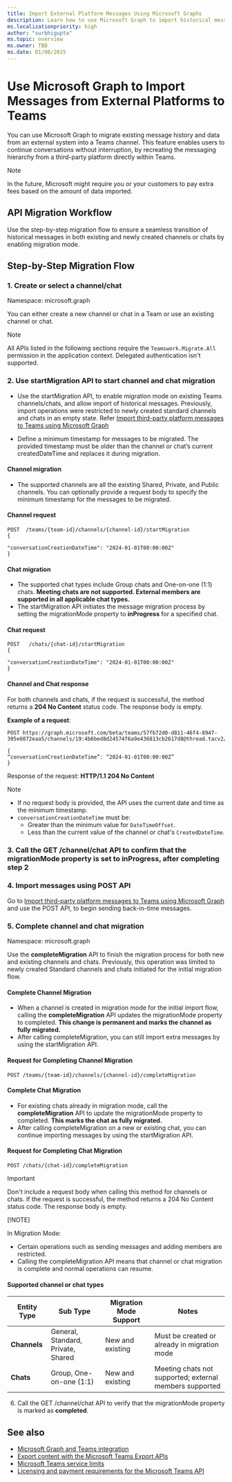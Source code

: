 ```yaml
---
title: Import External Platform Messages Using Microsoft Graphs
description: Learn how to use Microsoft Graph to import historical messages and data from all third-party platforms to Teams.
ms.localizationpriority: high
author: "surbhigupta"
ms.topic: overview
ms.owner: TBD
ms.date: 01/08/2025
---
```


# Use Microsoft Graph to Import Messages from External Platforms to Teams

You can use Microsoft Graph to migrate existing message history and data from an external system into a Teams channel. This feature enables users to continue conversations without interruption, by recreating the messaging hierarchy from a third-party platform directly within Teams.

> [!NOTE]
> In the future, Microsoft might require you or your customers to pay extra fees based on the amount of data imported.

## API Migration Workflow

Use the step-by-step migration flow to ensure a seamless transition of historical messages in both existing and newly created channels or chats by enabling migration mode.

## Step-by-Step Migration Flow

### 1. Create or select a channel/chat

Namespace: microsoft.graph

You can either create a new channel or chat in a Team or use an existing channel or chat.

> [!NOTE]
> All APIs listed in the following sections require the `Teamswork.Migrate.All` permission in the application context. Delegated authentication isn't supported.

### 2. Use startMigration API to start channel and chat migration

* Use the startMigration API, to enable migration mode on existing Teams channels/chats, and allow import of historical messages. Previously, import operations were restricted to newly created standard channels and chats in an empty state. Refer [Import third-party platform messages to Teams using Microsoft Graph](import-external-messages-to-teams.md)

* Define a minimum timestamp for messages to be migrated. The provided timestamp must be older than the channel or chat’s current createdDateTime and replaces it during migration.

#### Channel migration

* The supported channels are all the existing Shared, Private, and Public channels. You can optionally provide a request body to specify the minimum timestamp for the messages to be migrated.

#### Channel request

```HTTP
POST  /teams/{team-id}/channels/{channel-id}/startMigration
{
  
"conversationCreationDateTime": "2024-01-01T00:00:00Z"
}
```

#### Chat migration

* The supported chat types include Group chats and One-on-one (1:1) chats. **Meeting chats are not supported. External members are supported in all applicable chat types.**
* The startMigration API initiates the message migration process by setting the migrationMode property to **inProgress** for a specified chat.

#### Chat request

```HTTP
POST   /chats/{chat-id}/startMigration 
{
   
"conversationCreationDateTime": "2024-01-01T00:00:00Z"
}
```

#### Channel and Chat response

For both channels and chats, if the request is successful, the method returns a **204 No Content** status code. The response body is empty.

**Example of a request**:

```HTTP
POST https://graph.microsoft.com/beta/teams/57fb72d0-d811-46f4-8947-305e6072eaa5/channels/19:4b6bed8d24574f6a9e436813cb2617d8@thread.tacv2/startMigration 

{ 
“conversationCreationDateTime”: “2024-01-01T00:00:00Z” 
} 
```

Response of the request:
**HTTP/1.1 204 No Content**

> [!NOTE]
>
> * If no request body is provided, the API uses the current date and time as the minimum timestamp.
> * `conversationCreationDateTime` must be:
>   * Greater than the minimum value for `DateTimeOffset`.
>   * Less than the current value of the channel or chat's `CreatedDateTime`.

### 3. Call the GET /channel/chat API to confirm that the **migrationMode** property is set to **inProgress**, after completing step 2

### 4. Import messages using POST API

Go to [Import third-party platform messages to Teams using Microsoft Graph](import-external-messages-to-teams.md) and use the POST API, to begin sending back-in-time messages.

### 5. Complete channel and chat migration

Namespace: microsoft.graph

Use the **completeMigration** API to finish the migration process for both new and existing channels and chats. Previously, this operation was limited to newly created Standard channels and chats initiated for the initial migration flow.

#### Complete Channel Migration

* When a channel is created in migration mode for the initial import flow, calling the **completeMigration** API updates the migrationMode property to completed. **This change is permanent and marks the channel as fully migrated.**
* After calling completeMigration, you can still import extra messages by using the startMigration API.

#### Request for Completing Channel Migration

```HTTP
POST /teams/{team-id}/channels/{channel-id}/completeMigration 
```

#### Complete Chat Migration

* For existing chats already in migration mode, call the **completeMigration** API to update the migrationMode property to completed. **This marks the chat as fully migrated.**
* After calling completeMigration on a new or existing chat, you can continue importing messages by using the startMigration API.

#### Request for Completing Chat Migration

```HTTP
POST /chats/{chat-id}/completeMigration 
```

> [!IMPORTANT]
> Don't include a request body when calling this method for channels or chats. If the request is successful, the method returns a 204 No Content status code. The response body is empty.
>
> [!NOTE]
>
> In Migration Mode:
>
> * Certain operations such as sending messages and adding members are restricted.
> * Calling the completeMigration API means that channel or chat migration is complete and normal operations can resume.

#### Supported channel or chat types

|Entity Type |Sub Type  |Migration Mode Support |Notes|
|---------|---------|---------|---------|
|**Channels**   |  General, Standard, Private, Shared   | New and existing  |  Must be created or already in migration mode    |
|**Chats**    |   Group, One-on-one (1:1)   | New and existing  | Meeting chats not supported; external members supported        |

6. Call the GET /channel/chat API to verify that the migrationMode property is marked as **completed**.

## See also

* [Microsoft Graph and Teams integration](/graph/teams-concept-overview)
* [Export content with the Microsoft Teams Export APIs](/microsoftteams/export-teams-content)
* [Microsoft Teams service limits](/graph/throttling-limits#microsoft-teams-service-limits)
* [Licensing and payment requirements for the Microsoft Teams API](/graph/teams-licenses)
